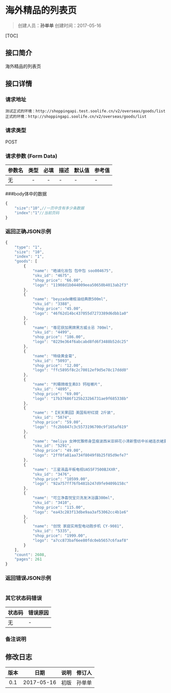 # 海外精品的列表页
>创建人员：**孙单单**
>创建时间：2017-05-16

[TOC]


## 接口简介
海外精品的列表页

## 接口详情

### 请求地址
    测试正式的环境：http://shoppingapi.test.soolife.cn/v2/overseas/goods/list
    正式的环境：http://shoppingapi.soolife.cn/v2/overseas/goods/list

### 请求类型
POST

### 请求参数 (Form Data)
| 参数名 | 类型 | 必填 | 描述 | 默认值 | 参考值 |
| --- | :---: | :---: | --- | --- | --- |
|无|-|-|-|-|-|
###body体中的数据
```javascript
{
    "size":"10",//一页中含有多少条数据
    "index":"1"//当前页码
}
```

### 返回正确JSON示例
```javascript
{
    "type": "1",
    "size": "10",
    "index": "1",
    "goods": [
        {
            "name": "皓诚化妆包 包中包 soo004675",
            "sku_id": "4675",
            "shop_price": "66.00",
            "logo": "11908d1b044009eea50650b4013ab2f3"
        },
        {
            "name": "beyzade橄榄油经典款500ml",
            "sku_id": "3388",
            "shop_price": "45.00",
            "logo": "46f62d14bc437055d7273389d6dbb1a0"
        },
        {
            "name": "尊尼获加黑牌黑方威士忌 700ml",
            "sku_id": "4499",
            "shop_price": "186.00",
            "logo": "0229e364f6abcabd8fd6f3488b52dc25"
        },
        {
            "name": "特级黄金菊",
            "sku_id": "5093",
            "shop_price": "12.00",
            "logo": "ffc5895f8c2c70012ef9d5e78c17ddd0"
        },
        {
            "name": "列珊牌维生素D3 钙咀嚼片",
            "sku_id": "4895",
            "shop_price": "69.00",
            "logo": "17b37686f125b232b6731ae9f685338b"
        },
        {
            "name": "【天天果园】美国有籽红提 2斤装",
            "sku_id": "5874",
            "shop_price": "59.00",
            "logo": "fc2bb847c3c5573196700c9f165af619"
        },
        {
            "name": "meliya 女神优雅修身显瘦波西米亚碎花小清新雪纺中长裙连衣裙夏 ",
            "sku_id": "5291",
            "shop_price": "49.00",
            "logo": "2ff0fa81aa734f8049f8b25f85d9efe7"
        },
        {
            "name": "三星液晶平板电视UA55F7500BJXXR",
            "sku_id": "3476",
            "shop_price": "10599.00",
            "logo": "92a757ff76fb481b247d9fe9409b158c"
        },
        {
            "name": "可立净喜悦宝贝洗发沐浴露300ml",
            "sku_id": "3410",
            "shop_price": "115.00",
            "logo": "ea43c283f13dbe9aa3af53062cc4b1e6"
        },
        {
            "name": "创悦 家庭实用型电动跑步机 CY-9081",
            "sku_id": "5335",
            "shop_price": "1999.00",
            "logo": "a7cc873baf6ee80fdc0eb5657c6faaf8"
        }
    ],
    "count": 2608,
    "pages": 261
}
```
### 返回错误JSON示例
```javascript
```

### 其它状态码错误
| 状态码 | 错误原因     |
| :------------- | :------------- |
|无|-|

### 备注说明


## 修改日志
| 版本   | 日期         | 说明   | 修订人  |
| :----: | :----------: | :---- | :---- |
| 0.1  | 2017-05-16 | 初版   | 孙单单  |